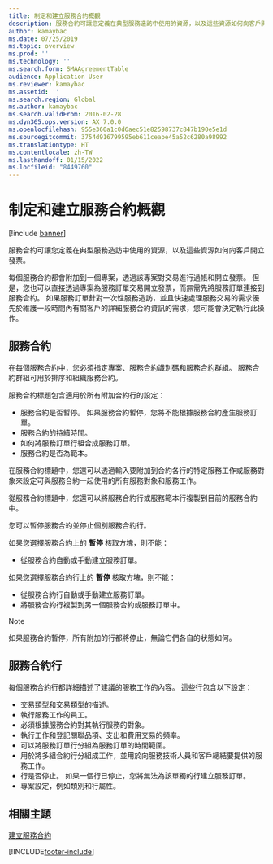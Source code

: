 ```yaml
---
title: 制定和建立服務合約概觀
description: 服務合約可讓您定義在典型服務造訪中使用的資源，以及這些資源如何向客戶開立發票。
author: kamaybac
ms.date: 07/25/2019
ms.topic: overview
ms.prod: ''
ms.technology: ''
ms.search.form: SMAAgreementTable
audience: Application User
ms.reviewer: kamaybac
ms.assetid: ''
ms.search.region: Global
ms.author: kamaybac
ms.search.validFrom: 2016-02-28
ms.dyn365.ops.version: AX 7.0.0
ms.openlocfilehash: 955e360a1c0d6aec51e82598737c847b190e5e1d
ms.sourcegitcommit: 3754d916799595eb611ceabe45a52c6280a98992
ms.translationtype: HT
ms.contentlocale: zh-TW
ms.lasthandoff: 01/15/2022
ms.locfileid: "8449760"
---
```

# <a name="develop-and-establish-service-agreements-overview"></a>制定和建立服務合約概觀

[!include [banner](../includes/banner.md)]

服務合約可讓您定義在典型服務造訪中使用的資源，以及這些資源如何向客戶開立發票。

每個服務合約都會附加到一個專案，透過該專案對交易進行過帳和開立發票。 但是，您也可以直接透過專案為服務訂單交易開立發票，而無需先將服務訂單連接到服務合約。 如果服務訂單針對一次性服務造訪，並且快速處理服務交易的需求優先於維護一段時間內有關客戶的詳細服務合約資訊的需求，您可能會決定執行此操作。

## <a name="service-agreement"></a>服務合約

在每個服務合約中，您必須指定專案、服務合約識別碼和服務合約群組。 服務合約群組可用於排序和組織服務合約。

服務合約標題包含適用於所有附加合約行的設定：

-  服務合約是否暫停。 如果服務合約暫停，您將不能根據服務合約產生服務訂單。
-  服務合約的持續時間。
-  如何將服務訂單行組合成服務訂單。
-  服務合約是否為範本。

在服務合約標題中，您還可以透過輸入要附加到合約各行的特定服務工作或服務對象來設定可與服務合約一起使用的所有服務對象和服務工作。

從服務合約標題中，您還可以將服務合約行或服務範本行複製到目前的服務合約中。

您可以暫停服務合約並停止個別服務合約行。

如果您選擇服務合約上的 **暫停** 核取方塊，則不能：

-    從服務合約自動或手動建立服務訂單。

如果您選擇服務合約行上的 **暫停** 核取方塊，則不能：

-    從服務合約行自動或手動建立服務訂單。
-    將服務合約行複製到另一個服務合約或服務訂單中。


> [!NOTE]
> 如果服務合約暫停，所有附加的行都將停止，無論它們各自的狀態如何。

## <a name="service-agreement-lines"></a>服務合約行

每個服務合約行都詳細描述了建議的服務工作的內容。 這些行包含以下設定：

-  交易類型和交易類型的描述。
-  執行服務工作的員工。
-  必須根據服務合約對其執行服務的對象。
-  執行工作和登記關聯品項、支出和費用交易的頻率。
-  可以將服務訂單行分組為服務訂單的時間範圍。
-  用於將多組合約行分組成工作，並用於向服務技術人員和客戶總結要提供的服務工作。
-  行是否停止。 如果一個行已停止，您將無法為該單獨的行建立服務訂單。
-  專案設定，例如類別和行屬性。

## <a name="related-topics"></a>相關主題

[建立服務合約](create-service-agreements.md)


[!INCLUDE[footer-include](../../includes/footer-banner.md)]
